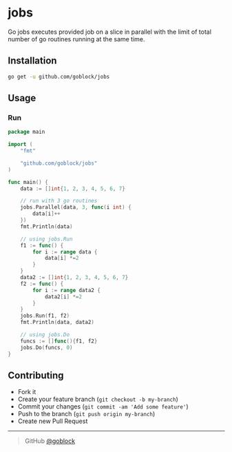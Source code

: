 # jobs
Go jobs executes provided job on a slice in parallel with the limit of total number of go routines running at the same time.

## Installation
```bash
go get -u github.com/goblock/jobs
```

## Usage
### Run
```go
package main

import (
	"fmt"

	"github.com/goblock/jobs"
)

func main() {
	data := []int{1, 2, 3, 4, 5, 6, 7}

	// run with 3 go routines
	jobs.Parallel(data, 3, func(i int) {
		data[i]++
	})
	fmt.Println(data)

	// using jobs.Run
	f1 := func() {
		for i := range data {
			data[i] *=2
		}
	}
	data2 := []int{1, 2, 3, 4, 5, 6, 7}
	f2 := func() {
		for i := range data2 {
			data2[i] *=2
		}
	}
	jobs.Run(f1, f2)
	fmt.Println(data, data2)

	// using jobs.Do
	funcs := []func(){f1, f2}
	jobs.Do(funcs, 0)
}
```


## Contributing
- Fork it
- Create your feature branch (`git checkout -b my-branch`)
- Commit your changes (`git commit -am 'Add some feature'`)
- Push to the branch (`git push origin my-branch`)
- Create new Pull Request

---
> GitHub [@goblock](https://github.com/goblock)